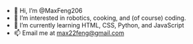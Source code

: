 - 👋 Hi, I’m @MaxFeng206
- 👀 I’m interested in robotics, cooking, and (of course) coding. 
- 🌱 I’m currently learning HTML, CSS, Python, and JavaScript
- 📫 Email me at max22feng@gmail.com

<!---
MaxFeng206/MaxFeng206 is a ✨ special ✨ repository because its `README.md` (this file) appears on your GitHub profile.
You can click the Preview link to take a look at your changes.
--->
